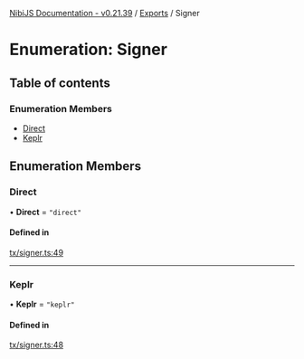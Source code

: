 [NibiJS Documentation - v0.21.39](../intro.md) / [Exports](../modules.md) / Signer

# Enumeration: Signer

## Table of contents

### Enumeration Members

- [Direct](Signer.md#direct)
- [Keplr](Signer.md#keplr)

## Enumeration Members

### Direct

• **Direct** = `"direct"`

#### Defined in

[tx/signer.ts:49](https://github.com/NibiruChain/ts-sdk/blob/26d148a/packages/nibijs/src/tx/signer.ts#L49)

---

### Keplr

• **Keplr** = `"keplr"`

#### Defined in

[tx/signer.ts:48](https://github.com/NibiruChain/ts-sdk/blob/26d148a/packages/nibijs/src/tx/signer.ts#L48)
